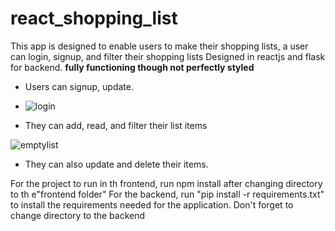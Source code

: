 # react_shopping_list
This app is designed to enable users to make their shopping lists, a user can login, signup, and filter their shopping lists
Designed in reactjs and flask for backend. **fully functioning though not perfectly styled**
- Users can signup, update.
- ![login](https://github.com/NoShadiah/react_shopping_list/assets/107610642/2cd4f128-b736-482a-97f6-4f459e0cb38b)

- They can add, read, and filter their list items

![emptylist](https://github.com/NoShadiah/react_shopping_list/assets/107610642/d16fe6f1-54de-4d91-ae57-7df5af516794)

- They can also update and delete their items.

For the project to run in th frontend, run npm install after changing directory to th e"frontend folder"
For the backend, run "pip install -r requirements.txt" to install the requirements needed for the application. Don't forget to change directory to the backend
